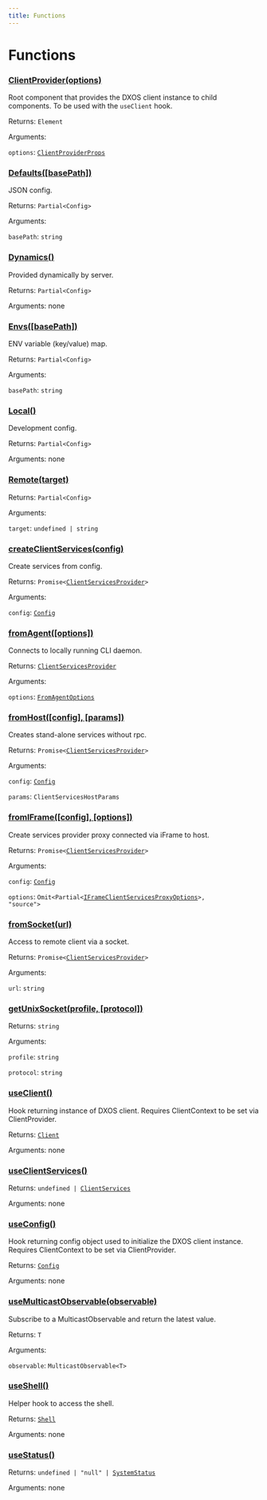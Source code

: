 ```yaml
---
title: Functions
---
```

# Functions
### [ClientProvider(options)](https://github.com/dxos/dxos/blob/main/packages/sdk/react-client/src/client/ClientContext.tsx#L99)


Root component that provides the DXOS client instance to child components.
To be used with the  `useClient`  hook.

Returns: <code>Element</code>

Arguments: 

`options`: <code>[ClientProviderProps](/api/@dxos/react-client/interfaces/ClientProviderProps)</code>


### [Defaults(\[basePath\])]()


JSON config.

Returns: <code>Partial&lt;Config&gt;</code>

Arguments: 

`basePath`: <code>string</code>


### [Dynamics()]()


Provided dynamically by server.

Returns: <code>Partial&lt;Config&gt;</code>

Arguments: none




### [Envs(\[basePath\])]()


ENV variable (key/value) map.

Returns: <code>Partial&lt;Config&gt;</code>

Arguments: 

`basePath`: <code>string</code>


### [Local()]()


Development config.

Returns: <code>Partial&lt;Config&gt;</code>

Arguments: none




### [Remote(target)]()




Returns: <code>Partial&lt;Config&gt;</code>

Arguments: 

`target`: <code>undefined | string</code>


### [createClientServices(config)]()


Create services from config.

Returns: <code>Promise&lt;[ClientServicesProvider](/api/@dxos/react-client/interfaces/ClientServicesProvider)&gt;</code>

Arguments: 

`config`: <code>[Config](/api/@dxos/react-client/classes/Config)</code>


### [fromAgent(\[options\])]()


Connects to locally running CLI daemon.

Returns: <code>[ClientServicesProvider](/api/@dxos/react-client/interfaces/ClientServicesProvider)</code>

Arguments: 

`options`: <code>[FromAgentOptions](/api/@dxos/react-client/types/FromAgentOptions)</code>


### [fromHost(\[config\], \[params\])]()


Creates stand-alone services without rpc.

Returns: <code>Promise&lt;[ClientServicesProvider](/api/@dxos/react-client/interfaces/ClientServicesProvider)&gt;</code>

Arguments: 

`config`: <code>[Config](/api/@dxos/react-client/classes/Config)</code>

`params`: <code>ClientServicesHostParams</code>


### [fromIFrame(\[config\], \[options\])]()


Create services provider proxy connected via iFrame to host.

Returns: <code>Promise&lt;[ClientServicesProvider](/api/@dxos/react-client/interfaces/ClientServicesProvider)&gt;</code>

Arguments: 

`config`: <code>[Config](/api/@dxos/react-client/classes/Config)</code>

`options`: <code>Omit&lt;Partial&lt;[IFrameClientServicesProxyOptions](/api/@dxos/react-client/types/IFrameClientServicesProxyOptions)&gt;, "source"&gt;</code>


### [fromSocket(url)]()


Access to remote client via a socket.

Returns: <code>Promise&lt;[ClientServicesProvider](/api/@dxos/react-client/interfaces/ClientServicesProvider)&gt;</code>

Arguments: 

`url`: <code>string</code>


### [getUnixSocket(profile, \[protocol\])]()




Returns: <code>string</code>

Arguments: 

`profile`: <code>string</code>

`protocol`: <code>string</code>


### [useClient()](https://github.com/dxos/dxos/blob/main/packages/sdk/react-client/src/client/ClientContext.tsx#L46)


Hook returning instance of DXOS client.
Requires ClientContext to be set via ClientProvider.

Returns: <code>[Client](/api/@dxos/react-client/classes/Client)</code>

Arguments: none




### [useClientServices()](https://github.com/dxos/dxos/blob/main/packages/sdk/react-client/src/client/useClientServices.ts#L12)




Returns: <code>undefined | [ClientServices](/api/@dxos/react-client/types/ClientServices)</code>

Arguments: none




### [useConfig()](https://github.com/dxos/dxos/blob/main/packages/sdk/react-client/src/client/useConfig.ts#L15)


Hook returning config object used to initialize the DXOS client instance.
Requires ClientContext to be set via ClientProvider.

Returns: <code>[Config](/api/@dxos/react-client/classes/Config)</code>

Arguments: none




### [useMulticastObservable(observable)]()


Subscribe to a MulticastObservable and return the latest value.

Returns: <code>T</code>

Arguments: 

`observable`: <code>MulticastObservable&lt;T&gt;</code>


### [useShell()](https://github.com/dxos/dxos/blob/main/packages/sdk/react-client/src/client/useShell.ts#L12)


Helper hook to access the shell.

Returns: <code>[Shell](/api/@dxos/react-client/classes/Shell)</code>

Arguments: none




### [useStatus()](https://github.com/dxos/dxos/blob/main/packages/sdk/react-client/src/client/useStatus.ts#L12)




Returns: <code>undefined | "null" | [SystemStatus](/api/@dxos/react-client/enums#SystemStatus)</code>

Arguments: none




